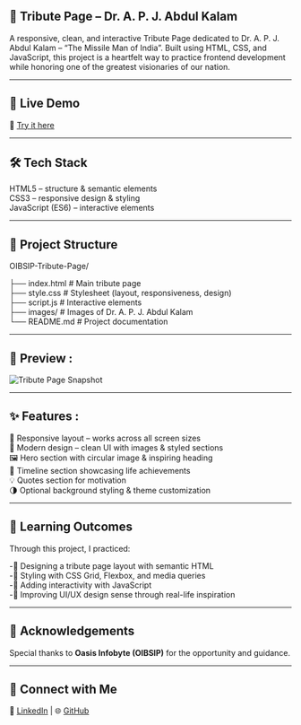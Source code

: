 ## 🙏 Tribute Page – Dr. A. P. J. Abdul Kalam

A responsive, clean, and interactive Tribute Page dedicated to Dr. A. P. J. Abdul Kalam – “The Missile Man of India”.
Built using HTML, CSS, and JavaScript, this project is a heartfelt way to practice frontend development while honoring one of the greatest visionaries of our nation.

---

## 🚀 Live Demo  

🔗 [Try it here](https://kunal-web3.github.io/Tribute-Page/)

---

## 🛠️ Tech Stack

HTML5 – structure & semantic elements <br>
CSS3 – responsive design & styling <br>
JavaScript (ES6) – interactive elements <br>

---

## 📂 Project Structure

OIBSIP-Tribute-Page/ 

├── index.html # Main tribute page <br>
├── style.css # Stylesheet (layout, responsiveness, design) <br>
├── script.js # Interactive elements <br>
├── images/ # Images of Dr. A. P. J. Abdul Kalam <br>
└── README.md # Project documentation <br>

---

## 📸 Preview :

![Tribute Page Snapshot](screenshot.png)

---

## ✨ Features :

📱 Responsive layout – works across all screen sizes <br>
🎨 Modern design – clean UI with images & styled sections <br>
🖼️ Hero section with circular image & inspiring heading <br>
📜 Timeline section showcasing life achievements <br>
💡 Quotes section for motivation <br>
🌗 Optional background styling & theme customization <br>

---

## 🎯 Learning Outcomes 

Through this project, I practiced:

-📌 Designing a tribute page layout with semantic HTML <br>
-📌 Styling with CSS Grid, Flexbox, and media queries <br>
-📌 Adding interactivity with JavaScript <br>
-📌 Improving UI/UX design sense through real-life inspiration <br>

---

## 🙌 Acknowledgements

Special thanks to **Oasis Infobyte (OIBSIP)** for the opportunity and guidance.  

---

## 📢 Connect with Me  


🔗 [LinkedIn](https://www.linkedin.com/in/kunal-jadhav-kj) | 🌐 [GitHub](https://github.com/kunal-web3)



